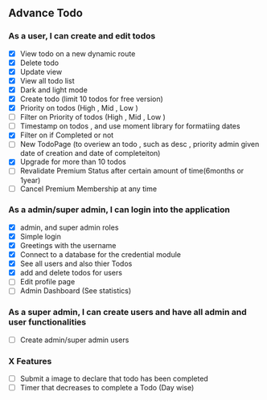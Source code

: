 ## Advance Todo

### As a user, I can create and edit todos

-   [x] View todo on a new dynamic route
-   [x] Delete todo
-   [x] Update view
-   [x] View all todo list
-   [x] Dark and light mode
-   [x] Create todo (limit 10 todos for free version)
-   [x] Priority on todos (High , Mid , Low )
-   [ ] Filter on Priority of todos (High , Mid , Low )
-   [ ] Timestamp on todos , and use moment library for formatiing dates
-   [x] Filter on if Completed or not
-   [ ] New TodoPage (to overiew an todo , such as desc , priority admin given date of creation and date of completeiton)
-   [x] Upgrade for more than 10 todos
-   [ ] Revalidate Premium Status after certain amount of time(6months or 1year)
-   [ ] Cancel Premium Membership at any time

### As a admin/super admin, I can login into the application

-   [x] admin, and super admin roles
-   [x] Simple login
-   [x] Greetings with the username
-   [x] Connect to a database for the credential module
-   [x] See all users and also thier Todos
-   [x] add and delete todos for users
-   [ ] Edit profile page
-   [ ] Admin Dashboard (See statistics)

### As a super admin, I can create users and have all admin and user functionalities

-   [ ] Create admin/super admin users

### X Features

-   [ ] Submit a image to declare that todo has been completed
-   [ ] Timer that decreases to complete a Todo (Day wise)
